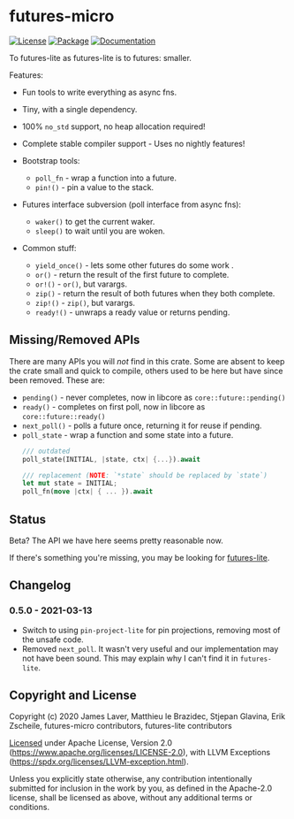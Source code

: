 # futures-micro

[![License](https://img.shields.io/crates/l/futures-micro.svg)](https://github.com/irrustible/futures-micro/blob/main/LICENSE)
[![Package](https://img.shields.io/crates/v/futures-micro.svg)](https://crates.io/crates/futures-micro)
[![Documentation](https://docs.rs/futures-micro/badge.svg)](https://docs.rs/futures-micro)

To futures-lite as futures-lite is to futures: smaller.

Features:
* Fun tools to write everything as async fns.
* Tiny, with a single dependency.
* 100% `no_std` support, no heap allocation required!
* Complete stable compiler support - Uses no nightly features!

* Bootstrap tools:
  * `poll_fn` - wrap a function into a future.
  * `pin!()` - pin a value to the stack.
* Futures interface subversion (poll interface from async fns):
  * `waker()` to get the current waker.
  * `sleep()` to wait until you are woken.
* Common stuff:
  * `yield_once()` - lets some other futures do some work .
  * `or()` - return the result of the first future to complete.
  * `or!()` - `or()`, but varargs.
  * `zip()` - return the result of both futures when they both complete.
  * `zip!()` - `zip()`, but varargs.
  * `ready!()` - unwraps a ready value or returns pending.

## Missing/Removed APIs

There are many APIs you will *not* find in this crate. Some are absent to keep the crate small and quick to compile, others used to be here but have since been removed. These are:

* `pending()` - never completes, now in libcore as `core::future::pending()`
* `ready()` - completes on first poll, now in libcore as `core::future::ready()`
* `next_poll()` - polls a future once, returning it for reuse if pending.
* `poll_state` - wrap a function and some state into a future.
  ```rust
  /// outdated
  poll_state(INITIAL, |state, ctx| {...}).await

  /// replacement (NOTE: `*state` should be replaced by `state`)
  let mut state = INITIAL;
  poll_fn(move |ctx| { ... }).await
  ```

## Status

Beta? The API we have here seems pretty reasonable now.

If there's something you're missing, you may be looking for
[futures-lite](https://github.com/smol-rs/futures-lite).

## Changelog

### 0.5.0 - 2021-03-13

* Switch to using `pin-project-lite` for pin projections, removing
  most of the unsafe code.
* Removed `next_poll`. It wasn't very useful and our implementation
  may not have been sound. This may explain why I can't find it in `futures-lite`.

## Copyright and License

Copyright (c) 2020 James Laver, Matthieu le Brazidec, Stjepan Glavina, Erik Zscheile,
futures-micro contributors, futures-lite contributors

[Licensed](LICENSE) under Apache License, Version 2.0 (https://www.apache.org/licenses/LICENSE-2.0),
with LLVM Exceptions (https://spdx.org/licenses/LLVM-exception.html).

Unless you explicitly state otherwise, any contribution intentionally submitted
for inclusion in the work by you, as defined in the Apache-2.0 license, shall be
licensed as above, without any additional terms or conditions.
